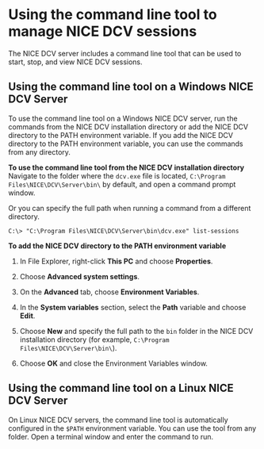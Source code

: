 # Using the command line tool to manage NICE DCV sessions<a name="managing-sessions-cli"></a>

The NICE DCV server includes a command line tool that can be used to start, stop, and view NICE DCV sessions\.



## Using the command line tool on a Windows NICE DCV Server<a name="cli-win"></a>

To use the command line tool on a Windows NICE DCV server, run the commands from the NICE DCV installation directory or add the NICE DCV directory to the PATH environment variable\. If you add the NICE DCV directory to the PATH environment variable, you can use the commands from any directory\.

**To use the command line tool from the NICE DCV installation directory**  
Navigate to the folder where the `dcv.exe` file is located, `C:\Program Files\NICE\DCV\Server\bin\` by default, and open a command prompt window\.

Or you can specify the full path when running a command from a different directory\.

```
C:\> "C:\Program Files\NICE\DCV\Server\bin\dcv.exe" list-sessions
```

**To add the NICE DCV directory to the PATH environment variable**

1. In File Explorer, right\-click **This PC** and choose **Properties**\.

1. Choose **Advanced system settings**\.

1. On the **Advanced** tab, choose **Environment Variables**\.

1. In the **System variables** section, select the **Path** variable and choose **Edit**\.

1. Choose **New** and specify the full path to the `bin` folder in the NICE DCV installation directory \(for example, `C:\Program Files\NICE\DCV\Server\bin\`\)\.

1. Choose **OK** and close the Environment Variables window\.

## Using the command line tool on a Linux NICE DCV Server<a name="cli-lin"></a>

On Linux NICE DCV servers, the command line tool is automatically configured in the `$PATH` environment variable\. You can use the tool from any folder\. Open a terminal window and enter the command to run\.